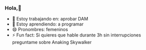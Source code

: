 ### Hola,👋
- 🔭 Estoy trabajando en: aprobar DAM
- 🌱 Estoy aprendiendo: a programar
- 😄 Pronombres: femeninos
- ⚡ Fun fact: Si quieres que hable durante 3h sin interrupciones preguntame sobre Anaking Skywalker
